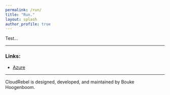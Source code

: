 ```yaml
---
permalink: /run/
title: "Run."
layout: splash
author_profile: true
---
```


Test...

---
### Links:

- [Azure](https://azure.com/)

---

CloudRebel is designed, developed, and maintained by Bouke Hoogenboom.